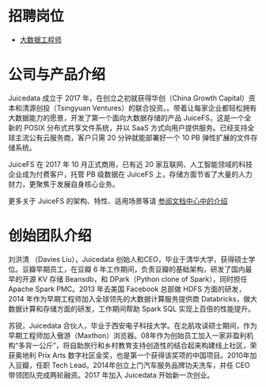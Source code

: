 # 招聘岗位

* [大数据工程师](big-data-engineer.md)

# 公司与产品介绍

Juicedata 成立于 2017 年，在创立之初就获得华创（China Growth Capital）资本和清源创投（Tsingyuan Ventures）的联合投资。。带着让每家企业都轻松拥有大数据能力的愿景，开发了第一个面向大数据存储的产品 JuiceFS，这是一个全新的 POSIX 分布式共享文件系统，并以 SaaS 方式向用户提供服务。已经支持全球主流公有云服务商，客户只需 20 分钟就能部署好一个 10 PB 弹性扩展的文件存储系统。

JuiceFS 在 2017 年 10 月正式商用，已有近 20 家互联网、人工智能领域的科技企业成为付费客户，托管 PB 级数据在 JuiceFS 上，存储方面节省了大量的人力财力，更聚焦于发展自身核心业务。

更多关于 JuiceFS 的架构、特性、适用场景等请 [参阅文档中心中的介绍](https://juicefs.com/docs/zh/intro.html)

# 创始团队介绍

刘洪清 （Davies Liu），Juicedata 创始人和CEO，毕业于清华大学，获得硕士学位。豆瓣早期员工，在豆瓣 6 年工作期间，负责豆瓣的基础架构，研发了国内最早的开源 KV 存储 Beansdb，和 DPark（Python clone of Spark），同时担任 Apache Spark PMC。2013 年去美国 Facebook 总部做 HDFS 方面的研发，2014 年作为早期工程师加入全球领先的大数据计算服务提供商 Databricks，做大数据计算和存储方面的研发，工作期间帮助 Spark SQL 实现上百倍的性能提升。

苏锐，Juicedata 合伙人，毕业于西安电子科技大学。在北航攻读硕士期间，作为早期工程师加入傲游（Maxthon）浏览器。08年作为创始员工加入一家非盈利机构“多背一公斤”，将自助旅行和乡村教育支持创造性的结合起来构建线上社区，荣获奥地利 Prix Arts 数字社区金奖，也是第一个获得该奖项的中国项目。2010年加入豆瓣，任职 Tech Lead。2014年创立上门汽车服务品牌功夫洗车，并任 CEO 带领团队完成两轮融资。2017 年加入 Juicedata 开始新一次创业。
